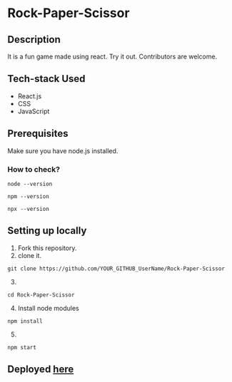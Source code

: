 # Rock-Paper-Scissor

## Description
It is a fun game made using react. Try it out. 
Contributors are welcome.
## Tech-stack Used
- React.js
- CSS
- JavaScript

## Prerequisites

Make sure you have node.js installed.

### How to check?
 ```
 node --version
 ```
 ```
 npm --version
 ```
 ```
 npx --version
 ```

## Setting up locally
1. Fork this repository.
2. clone it.
 ```
 git clone https://github.com/YOUR_GITHUB_UserName/Rock-Paper-Scissor
 ```
3. 
 ```
 cd Rock-Paper-Scissor
 ```
4. Install node modules
 ```
 npm install
 ```
5. 
 ```
 npm start
 ```
   

## Deployed [here](https://rock-paper-scissor-mukul.netlify.app/)

